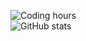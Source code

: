 
![Coding hours](https://github-readme-stats.vercel.app/api/wakatime?username=Dv-Senna&api_domain=wakapi.dev&theme=gruvbox&custom_title=Coding%20Hours&layout=compact)<br />
![GitHub stats](https://github-readme-stats.vercel.app/api?username=Dv-Senna&show_icons=true&theme=gruvbox&custom_title=GitHub%20stats)


<!--
**Dv-Senna/Dv-Senna** is a ✨ _special_ ✨ repository because its `README.md` (this file) appears on your GitHub profile.

Here are some ideas to get you started:

- 🔭 I’m currently working on ...
- 🌱 I’m currently learning ...
- 👯 I’m looking to collaborate on ...
- 🤔 I’m looking for help with ...
- 💬 Ask me about ...
- 📫 How to reach me: ...
- 😄 Pronouns: ...
- ⚡ Fun fact: ...
-->
